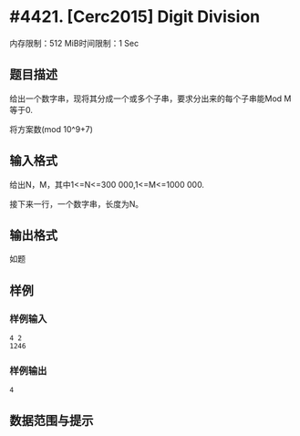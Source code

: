 # #4421. [Cerc2015] Digit Division

内存限制：512 MiB时间限制：1 Sec

## 题目描述

给出一个数字串，现将其分成一个或多个子串，要求分出来的每个子串能Mod M等于0.

将方案数(mod 10^9+7)

## 输入格式

给出N，M，其中1<=N<=300 000,1<=M<=1000 000.

接下来一行，一个数字串，长度为N。

## 输出格式

如题 

## 样例

### 样例输入

    
    4 2
    1246
    

### 样例输出

    
    4
    

## 数据范围与提示
